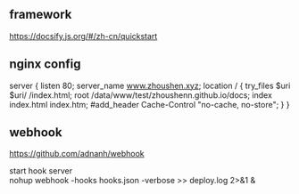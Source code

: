 
## framework

https://docsify.js.org/#/zh-cn/quickstart


## nginx config
server {
  listen 80;
  server_name www.zhoushen.xyz;
  location / {
      try_files $uri $uri/ /index.html;
      root /data/www/test/zhoushenn.github.io/docs;
      index  index.html index.htm;
      #add_header Cache-Control "no-cache, no-store";
  }
}

## webhook
https://github.com/adnanh/webhook  

start hook server  
nohup webhook -hooks hooks.json -verbose >> deploy.log 2>&1 &  
